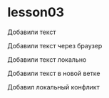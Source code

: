 # lesson03

Добавили текст

Добавили текст через браузер

Добавили текст локально

Добавили текст в новой ветке

Добавил локальный конфликт

